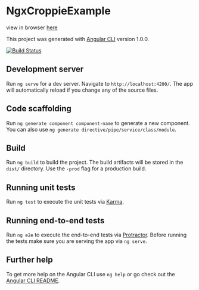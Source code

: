 # NgxCroppieExample

view in browser [here](https://deej81.github.io/ngx-croppie-example/)

This project was generated with [Angular CLI](https://github.com/angular/angular-cli) version 1.0.0.

[![Build Status](https://travis-ci.org/deej81/ngx-croppie-example.svg?branch=master)](https://travis-ci.org/deej81/ngx-croppie-example)

## Development server

Run `ng serve` for a dev server. Navigate to `http://localhost:4200/`. The app will automatically reload if you change any of the source files.

## Code scaffolding

Run `ng generate component component-name` to generate a new component. You can also use `ng generate directive/pipe/service/class/module`.

## Build

Run `ng build` to build the project. The build artifacts will be stored in the `dist/` directory. Use the `-prod` flag for a production build.

## Running unit tests

Run `ng test` to execute the unit tests via [Karma](https://karma-runner.github.io).

## Running end-to-end tests

Run `ng e2e` to execute the end-to-end tests via [Protractor](http://www.protractortest.org/).
Before running the tests make sure you are serving the app via `ng serve`.

## Further help

To get more help on the Angular CLI use `ng help` or go check out the [Angular CLI README](https://github.com/angular/angular-cli/blob/master/README.md).
